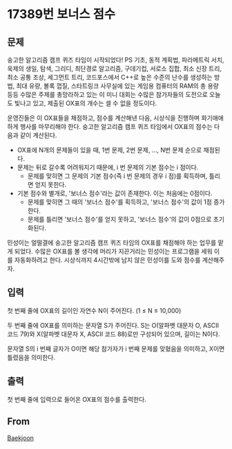 # 17389번 보너스 점수

## 문제

숭고한 알고리즘 캠프 퀴즈 타임이 시작되었다! PS 기초, 동적 계획법, 파라메트릭 서치, 욱제의 생일, 탐색, 그리디, 최단경로 알고리즘, 구데기컵, 서로소 집합, 최소 신장 트리, 최소 공통 조상, 세그먼트 트리, 코드포스에서 C++로 높은 수준의 난수를 생성하는 방법, 최대 유량, 볼록 껍질, 스타트링크 사무실에 있는 게임용 컴퓨터의 RAM의 총 용량 등등 수많은 주제를 총망라하고 있는 이 미니 대회는 수많은 참가자들의 도전으로 오늘도 빛나고 있고, 제출된 OX표의 개수는 셀 수 없을 정도이다.

운영진들은 이 OX표들을 채점하고, 점수를 계산해낸 다음, 시상식을 진행하며 화기애애하게 행사를 마무리해야 한다. 숭고한 알고리즘 캠프 퀴즈 타임에서 OX표의 점수는 다음과 같이 계산된다.

- OX표에 N개의 문제들이 있을 때, 1번 문제, 2번 문제, ..., N번 문제 순으로 채점된다.
- 문제는 뒤로 갈수록 어려워지기 때문에, i 번 문제의 기본 점수는 i 점이다.
    - 문제를 맞히면 그 문제의 기본 점수(즉 i 번 문제의 경우 i 점)를 획득하며, 틀리면 얻지 못한다.
- 기본 점수와 별개로, '보너스 점수'라는 값이 존재한다. 이는 처음에는 0점이다.
    - 문제를 맞히면 그 때의 '보너스 점수'를 획득하고, '보너스 점수'의 값이 1점 증가한다.
    - 문제를 틀리면 '보너스 점수'를 얻지 못하고, '보너스 점수'의 값이 0점으로 초기화된다.

민성이는 얼떨결에 숭고한 알고리즘 캠프 퀴즈 타임의 OX표를 채점해야 하는 업무를 맡게 되었다. 수많은 OX표를 볼 생각에 머리가 지끈거리는 민성이는 프로그램을 세워 이를 자동화하려고 한다. 시상식까지 4시간밖에 남지 않은 민성이를 도와 점수를 계산해주자.

## 입력

첫 번째 줄에 OX표의 길이인 자연수 N이 주어진다. (1 ≤ N ≤ 10,000)

두 번째 줄에 OX표를 의미하는 문자열 S가 주어진다. S는 O(알파벳 대문자 O, ASCII 코드 79)와 X(알파벳 대문자 X, ASCII 코드 88)로만 구성되어 있으며, 길이는 N이다.

문자열 S의 i 번째 글자가 O이면 해당 참가자가 i 번째 문제를 맞혔음을 의미하고, X이면 틀렸음을 의미한다.

## 출력

첫 번째 줄에 입력으로 들어온 OX표의 점수를 출력한다.

## From

[Baekjoon](https://www.acmicpc.net/problem/17389)

